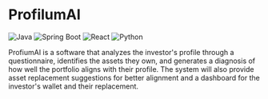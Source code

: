 # ProfilumAI

![Java](https://img.shields.io/badge/Java-ED8B00?style=for-the-badge&logo=java&logoColor=white)
![Spring Boot](https://img.shields.io/badge/Spring%20Boot-6DB33F?style=for-the-badge&logo=spring-boot&logoColor=white)
![React](https://img.shields.io/badge/React-20232A?style=for-the-badge&logo=react&logoColor=61DAFB)
![Python](https://img.shields.io/badge/Python-3776AB?style=for-the-badge&logo=python&logoColor=white)

ProfiumAI is a software that analyzes the investor's profile through a questionnaire, identifies the assets they own, and generates a diagnosis of how well the portfolio aligns with their profile. The system will also provide asset replacement suggestions for better alignment and a dashboard for the investor's wallet and their replacement.
